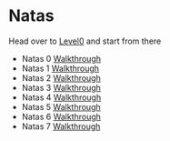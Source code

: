# Natas

Head over to [Level0](https://overthewire.org/wargames/natas) and start from there

- Natas 0 [Walkthrough](https://youtu.be/leLHzUNW8BY)
- Natas 1 [Walkthrough](https://youtu.be/PjLPuglqao4)
- Natas 2 [Walkthrough](https://youtu.be/8oXtLgRzI8E)
- Natas 3 [Walkthrough](https://youtu.be/eh45maCLrQo)
- Natas 4 [Walkthrough](https://youtu.be/fZutlKcmRUk)
- Natas 5 [Walkthrough](https://youtu.be/_zqtqNEXVdA)
- Natas 6 [Walkthrough](https://youtu.be/qsKKUWFY_7s)
- Natas 7 [Walkthrough](https://youtu.be/GjHjXBbuoLE)
